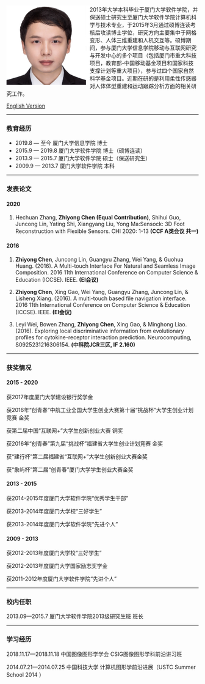 <img src="assets/czy_head.jpg" alt="czy_head" style="zoom:30%;float:left;" />2013年大学本科毕业于厦门大学软件学院，并保送硕士研究生至厦门大学软件学院计算机科学与技术专业，于2015年3月通过硕博连读考核后攻读博士学位，研究方向主要集中于网格变形、人体三维重建和人机交互等。硕博期间，参与厦门大学信息学院移动与互联网研究与开发中心的多个项目（包括厦门市重大科技项目，教育部-中国移动基金项目和国家科技支撑计划等重大项目），参与过四个国家自然科学基金项目。近期在研的是利用柔性传感器对人体体型重建和运动跟踪分析方面的相关研究工作。

[English Version](./en.md)

---

### 教育经历

* 2019.8 — 至今	    厦门大学信息学院             博士
* 2015.9 — 2019.8	厦门大学软件学院             博士（硕博连读）
* 2013.9 — 2015.7	厦门大学软件学院             硕士（保送研究生）
* 2009.9 — 2013.7	厦门大学软件学院             本科

---

### 发表论文

#### 2020

1. Hechuan Zhang, **Zhiyong Chen (Equal Contribution)**, Shihui Guo, Juncong Lin, Yating Shi, Xiangyang Liu, Yong Ma:Sensock: 3D Foot Reconstruction with Flexible Sensors. CHI 2020: 1-13 **(CCF A类会议 共一)**


#### 2016

1. **Zhiyong Chen**, Juncong Lin, Guangyu Zhang, Wei Yang, & Guohua Huang. (2016). A Multi-touch Interface For Natural and Seamless Image Composition. 2016 11th International Conference on Computer Science & Education (ICCSE). IEEE. **(EI会议)**

1. **Zhiyong Chen**, Xing Gao, Wei Yang, Guangyu Zhang, Juncong Lin, & Lisheng Xiang. (2016). A multi-touch based file navigation interface. 2016 11th International Conference on Computer Science & Education (ICCSE). IEEE. **(EI会议)**

1. Leyi Wei, Bowen Zhang, **Zhiyong Chen**, Xing Gao, & Minghong Liao. (2016). Exploring local discriminative information from evolutionary profiles for cytokine-receptor interaction prediction. Neurocomputing, S0925231216306154. **(中科院JCR三区, IF 2.160)**
                 

---

### 获奖情况

#### 2015 - 2020

获2017年度厦门大学建设银行奖学金

获2016年“创青春”中航工业全国大学生创业大赛第十届“挑战杯”大学生创业计划竞赛 金奖

获第二届中国“互联网+”大学生创新创业大赛 铜奖

获2016年“创青春”第九届“挑战杯”福建省大学生创业计划竞赛 金奖

获“建行杯”第二届福建省“互联网+”大学生创新创业大赛金奖

获“象屿杯”第二届“创青春”厦门大学学生创业大赛金奖

#### 2013 - 2015

获2014-2015年度厦门大学软件学院“优秀学生干部”

获2013-2014年度厦门大学校“三好学生”

获2013-2014年度厦门大学软件学院“先进个人”

#### 2009 - 2013

获2012-2013年度厦门大学校“三好学生”

获2012-2013年度厦门大学国家励志奖学金

获2011-2012年度厦门大学软件学院“先进个人”

---

### 校内任职

2013.09—2015.7	厦门大学软件学院2013级研究生班 班长

---

### 学习经历

2018.11.17—2018.11.18	中国图像图形学学会   CSIG图像图形学科前沿讲习班

2014.07.21—2014.07.25	中国科技大学               计算机图形学前沿进展（USTC Summer School 2014 ）

